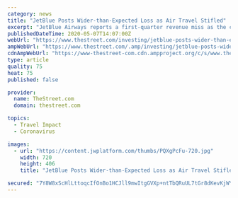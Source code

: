 ```yaml
---
category: news
title: "JetBlue Posts Wider-than-Expected Loss as Air Travel Stifled"
excerpt: "JetBlue Airways reports a first-quarter revenue miss as the coronavirus pandemic continues to stifle air travel."
publishedDateTime: 2020-05-07T14:07:00Z
webUrl: "https://www.thestreet.com/investing/jetblue-posts-wider-than-expected-first-quarter-job-loss-due-to-coronavirus-impact"
ampWebUrl: "https://www.thestreet.com/.amp/investing/jetblue-posts-wider-than-expected-first-quarter-job-loss-due-to-coronavirus-impact"
cdnAmpWebUrl: "https://www-thestreet-com.cdn.ampproject.org/c/s/www.thestreet.com/.amp/investing/jetblue-posts-wider-than-expected-first-quarter-job-loss-due-to-coronavirus-impact"
type: article
quality: 75
heat: 75
published: false

provider:
  name: TheStreet.com
  domain: thestreet.com

topics:
  - Travel Impact
  - Coronavirus

images:
  - url: "https://content.jwplatform.com/thumbs/PQXgPcFu-720.jpg"
    width: 720
    height: 406
    title: "JetBlue Posts Wider-than-Expected Loss as Air Travel Stifled"

secured: "7Y8W8xScHlLttoqcIfOnBo1HCJll9mwItgGVXp+ntTbQRuUL7tGr8dKevKjWYqUBTAi4VNVCryYkkSC6A0KS/LG1HIzsGFICHBaXpJUNAEz2nde5u4x5tsMT2J3lZXNjDYdxYfHEvxF3RpKI4qFWZ0Eg+yrwtiUScs2+K5zNGcpGEDop2bjTKXoarBTVcuag5+pwOMqSQi3piG+KrK3mHapkg/qBOrh7Ec8xeoUVB2Dl4KyvOVm3bF1fYfQ/IotF8EDZELV16Yo/DR2vnxjsOZpIB4aG7J2Bg9tV2JrNf/nR+5t64T1tMizx3TQmGBVR;KgjRuDb1Tthwlscn02lStA=="
---
```


